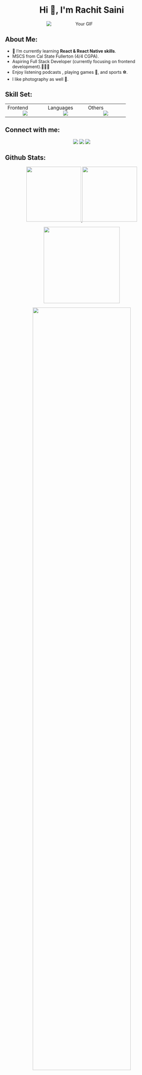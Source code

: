 <div align="center">
  <h1>Hi 👋, I'm Rachit Saini </h1>
</div>



<div align="center" style="margin: 20px;">
    <img src="https://user-images.githubusercontent.com/74038190/225813708-98b745f2-7d22-48cf-9150-083f1b00d6c9.gif" alt="Your GIF" style="max-width: 50%; height: auto; margin: auto; display: block;"/>
</div>


## About Me:
- 🌱 I’m currently learning **React & React Native skills**.
- MSCS from Cal State Fullerton (4/4 CGPA).
- Aspiring Full Stack Developer (currently focusing on frontend development).🧑🏻‍💻
- Enjoy listening podcasts , playing games 👾, and sports ⚽️.
- I like photography as well 📸.

## Skill Set:

<table>
<tr>
<td valign="top" width="25%">
Frontend  
<a href="https://github.com/rachitsaini">
<div align="center">  
       <img src="https://skillicons.dev/icons?i=html,css,bootstrap,tailwind,js&perline=4" /> 
</div>
</a>
 </td>
<td valign="top" width="25%">
Languages
<a href="https://github.com/rachitsaini">
<div align="center">
       <img src="https://skillicons.dev/icons?i=c,js,cpp,java,python&perline=4" /> 
</div>
</a>
</td>
<td valign="top" width="25%">
Others
<a href="https://github.com/rachitsaini">
<div align="center">
       <img src="https://skillicons.dev/icons?i=git,github,npm,figma,vscode&perline=4" /> 
</div>
</a>
</td>
</tr>
</table>

## Connect with me:
<div align="center">
    <a href="https://www.linkedin.com/in/rachitsaini/" target="_blank"><img src="https://img.shields.io/badge/-Rachit%20Saini-0077B5?style=flat&logo=Linkedin&logoColor=white"/></a>
    <a target="_blank" href="mailto:sainii.rachit@gmail.com"><img src="https://img.shields.io/badge/-sainii.rachit@gmail.com-D14836?style=flat&logo=Gmail&logoColor=white"/></a>
    <a href="https://leetcode.com/rachit-saini/" target="_blank"><img src="https://img.shields.io/badge/-Rachit%20Saini-FFA116?style=flat&logo=LeetCode&logoColor=white"/></a>
</div>

## Github Stats:
<p align="center">
    <a href="https://github.com/rachitsaini">
        <img height="180em" src="https://github-readme-stats-git-masterrstaa-rickstaa.vercel.app/api?username=rachitsaini&show_icons=true&theme=onedark&include_all_commits=true&count_private=true&hide_border=true"/>
        <img height="180em" src="https://github-readme-stats-eight-theta.vercel.app/api/top-langs/?username=rachitsaini&langs_count=12&layout=compact&langs_count=8&theme=onedark&include_all_commits=true&count_private=true&hide_border=true" />
    </a>
</p>

<!-- Activity Graph -->
<p align="center">
  <a href="https://github.com/rachitsaini">
    <img height=250 src="https://github-readme-activity-graph.vercel.app/graph?username=rachitsaini&bg_color=282c34&color=FDFD96&line=FDFD96&point=FFFFFF&area_color=79FE96&border_radius=24.5&title_color=FDFD96&border_radius=20px"/>
  </a> 
</p>

<p align="center">
   <a href="https://github.com/rachitsaini"> 
     <img width="80%" src="https://github-readme-streak-stats.herokuapp.com/?user=rachitsaini&show_icons=true&locale=en&layout=demo&theme=Onedark&hide_border=true" /> 
   </a>  
 </p>

<br>

<div id="header" align="center">
  
  <img src="https://komarev.com/ghpvc/?username=rachitsaini&style=for-the-badge&color=orange" alt=""/>
</div>

<h2  align="center">💻 Check Out My Repos ⬇️ </h2>

#
